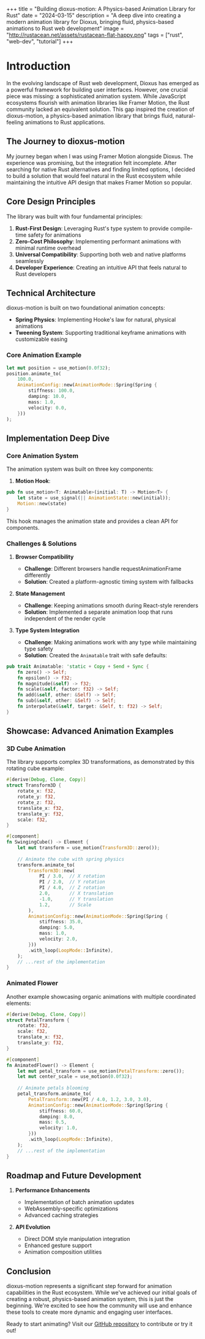 +++
title = "Building dioxus-motion: A Physics-based Animation Library for Rust"
date = "2024-03-15"
description = "A deep dive into creating a modern animation library for Dioxus, bringing fluid, physics-based animations to Rust web development"
image = "http://rustacean.net/assets/rustacean-flat-happy.png"
tags = ["rust", "web-dev", "tutorial"]
+++

# Introduction
In the evolving landscape of Rust web development, Dioxus has emerged as a powerful framework for building user interfaces. However, one crucial piece was missing: a sophisticated animation system. While JavaScript ecosystems flourish with animation libraries like Framer Motion, the Rust community lacked an equivalent solution. This gap inspired the creation of dioxus-motion, a physics-based animation library that brings fluid, natural-feeling animations to Rust applications.

## The Journey to dioxus-motion
My journey began when I was using Framer Motion alongside Dioxus. The experience was promising, but the integration felt incomplete. After searching for native Rust alternatives and finding limited options, I decided to build a solution that would feel natural in the Rust ecosystem while maintaining the intuitive API design that makes Framer Motion so popular.

## Core Design Principles
The library was built with four fundamental principles:

1. **Rust-First Design**: Leveraging Rust's type system to provide compile-time safety for animations
2. **Zero-Cost Philosophy**: Implementing performant animations with minimal runtime overhead
3. **Universal Compatibility**: Supporting both web and native platforms seamlessly
4. **Developer Experience**: Creating an intuitive API that feels natural to Rust developers

## Technical Architecture
dioxus-motion is built on two foundational animation concepts:

- **Spring Physics**: Implementing Hooke's law for natural, physical animations
- **Tweening System**: Supporting traditional keyframe animations with customizable easing

### Core Animation Example
```rust
let mut position = use_motion(0.0f32);
position.animate_to(
    100.0,
    AnimationConfig::new(AnimationMode::Spring(Spring {
        stiffness: 100.0,
        damping: 10.0,
        mass: 1.0,
        velocity: 0.0,
    }))
);
```

## Implementation Deep Dive

### Core Animation System
The animation system was built on three key components:

1. **Motion Hook**: 
```rust
pub fn use_motion<T: Animatable>(initial: T) -> Motion<T> {
    let state = use_signal(|| AnimationState::new(initial));
    Motion::new(state)
}
```
This hook manages the animation state and provides a clean API for components.




### Challenges & Solutions

1. **Browser Compatibility**
   - **Challenge**: Different browsers handle requestAnimationFrame differently
   - **Solution**: Created a platform-agnostic timing system with fallbacks

2. **State Management**
   - **Challenge**: Keeping animations smooth during React-style rerenders
   - **Solution**: Implemented a separate animation loop that runs independent of the render cycle

3. **Type System Integration**
   - **Challenge**: Making animations work with any type while maintaining type safety
   - **Solution**: Created the `Animatable` trait with safe defaults:
```rust
pub trait Animatable: 'static + Copy + Send + Sync {
    fn zero() -> Self;
    fn epsilon() -> f32;
    fn magnitude(&self) -> f32;
    fn scale(&self, factor: f32) -> Self;
    fn add(&self, other: &Self) -> Self;
    fn sub(&self, other: &Self) -> Self;
    fn interpolate(&self, target: &Self, t: f32) -> Self;
}
```

## Showcase: Advanced Animation Examples

### 3D Cube Animation
The library supports complex 3D transformations, as demonstrated by this rotating cube example:

```rust
#[derive(Debug, Clone, Copy)]
struct Transform3D {
    rotate_x: f32,
    rotate_y: f32,
    rotate_z: f32,
    translate_x: f32,
    translate_y: f32,
    scale: f32,
}

#[component]
fn SwingingCube() -> Element {
    let mut transform = use_motion(Transform3D::zero());
    
    // Animate the cube with spring physics
    transform.animate_to(
        Transform3D::new(
            PI / 3.0,  // X rotation
            PI / 2.0,  // Y rotation
            PI / 4.0,  // Z rotation
            2.0,       // X translation
            -1.0,      // Y translation
            1.2,       // Scale
        ),
        AnimationConfig::new(AnimationMode::Spring(Spring {
            stiffness: 35.0,
            damping: 5.0,
            mass: 1.0,
            velocity: 2.0,
        }))
        .with_loop(LoopMode::Infinite),
    );
    // ...rest of the implementation
}
```

### Animated Flower
Another example showcasing organic animations with multiple coordinated elements:

```rust
#[derive(Debug, Clone, Copy)]
struct PetalTransform {
    rotate: f32,
    scale: f32,
    translate_x: f32,
    translate_y: f32,
}

#[component]
fn AnimatedFlower() -> Element {
    let mut petal_transform = use_motion(PetalTransform::zero());
    let mut center_scale = use_motion(0.0f32);
    
    // Animate petals blooming
    petal_transform.animate_to(
        PetalTransform::new(PI / 4.0, 1.2, 3.0, 3.0),
        AnimationConfig::new(AnimationMode::Spring(Spring {
            stiffness: 60.0,
            damping: 8.0,
            mass: 0.5,
            velocity: 1.0,
        }))
        .with_loop(LoopMode::Infinite),
    );
    // ...rest of the implementation
}
```

## Roadmap and Future Development
1. **Performance Enhancements**
   - Implementation of batch animation updates
   - WebAssembly-specific optimizations
   - Advanced caching strategies

2. **API Evolution**
   - Direct DOM style manipulation integration
   - Enhanced gesture support
   - Animation composition utilities

## Conclusion
dioxus-motion represents a significant step forward for animation capabilities in the Rust ecosystem. While we've achieved our initial goals of creating a robust, physics-based animation system, this is just the beginning. We're excited to see how the community will use and enhance these tools to create more dynamic and engaging user interfaces.

Ready to start animating? Visit our [GitHub repository](https://github.com/freedomtowin/dioxus-motion) to contribute or try it out!